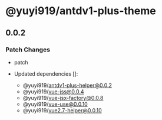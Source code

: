 # @yuyi919/antdv1-plus-theme

## 0.0.2

### Patch Changes

- patch

- Updated dependencies []:
  - @yuyi919/antdv1-plus-helper@0.0.2
  - @yuyi919/vue-jss@0.0.4
  - @yuyi919/vue-jsx-factory@0.0.8
  - @yuyi919/vue-use@0.0.10
  - @yuyi919/vue2.7-helper@0.0.10
